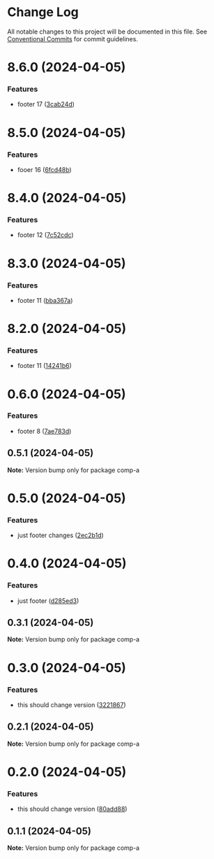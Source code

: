 # Change Log

All notable changes to this project will be documented in this file.
See [Conventional Commits](https://conventionalcommits.org) for commit guidelines.

# 8.6.0 (2024-04-05)


### Features

* footer 17 ([3cab24d](https://github.com/koustubh-desai/yt-player/commit/3cab24d17673a8edc17f5af3dd7b1e5ed51563ed))





# 8.5.0 (2024-04-05)


### Features

* fooer 16 ([6fcd48b](https://github.com/koustubh-desai/yt-player/commit/6fcd48bb80e8a233e9a1bbacb4a751b3984a8bb8))





# 8.4.0 (2024-04-05)


### Features

* footer 12 ([7c52cdc](https://github.com/koustubh-desai/yt-player/commit/7c52cdc5b980aaa9dd27fac4b59fc10182892584))





# 8.3.0 (2024-04-05)


### Features

* footer 11 ([bba367a](https://github.com/koustubh-desai/yt-player/commit/bba367ad37c0c5b0d5e3cb513e1c4644484c3909))





# 8.2.0 (2024-04-05)


### Features

* footer 11 ([14241b6](https://github.com/koustubh-desai/yt-player/commit/14241b63c1febe0884ed752d0d612d7bd193ecfa))





# 0.6.0 (2024-04-05)


### Features

* footer 8 ([7ae783d](https://github.com/koustubh-desai/yt-player/commit/7ae783da14801d096994bd2c2375db86aa9cdc87))





## 0.5.1 (2024-04-05)

**Note:** Version bump only for package comp-a





# 0.5.0 (2024-04-05)


### Features

* just footer changes ([2ec2b1d](https://github.com/koustubh-desai/yt-player/commit/2ec2b1dc9944671d0eaf49264090e3076c981e29))





# 0.4.0 (2024-04-05)


### Features

* just footer ([d285ed3](https://github.com/koustubh-desai/yt-player/commit/d285ed35396136e97d0ef21b9c0f9b78b0c8254c))





## 0.3.1 (2024-04-05)

**Note:** Version bump only for package comp-a





# 0.3.0 (2024-04-05)


### Features

* this should change version ([3221867](https://github.com/koustubh-desai/yt-player/commit/3221867cd6be3d3dc9230092348df5d40d019f74))





## 0.2.1 (2024-04-05)

**Note:** Version bump only for package comp-a





# 0.2.0 (2024-04-05)


### Features

* this should change version ([80add88](https://github.com/koustubh-desai/yt-player/commit/80add88f34211b8e237127f91c23c14930b9ccfe))





## 0.1.1 (2024-04-05)

**Note:** Version bump only for package comp-a
